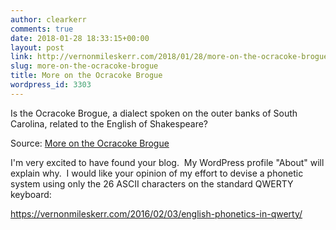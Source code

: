 ```yaml
---
author: clearkerr
comments: true
date: 2018-01-28 18:33:15+00:00
layout: post
link: http://vernonmileskerr.com/2018/01/28/more-on-the-ocracoke-brogue/
slug: more-on-the-ocracoke-brogue
title: More on the Ocracoke Brogue
wordpress_id: 3303
---
```


Is the Ocracoke Brogue, a dialect spoken on the outer banks of South Carolina, related to the English of Shakespeare?

Source: [More on the Ocracoke Brogue](http://dialectblog.com/2011/07/07/ocracoke-brogue/)

I'm very excited to have found your blog.  My WordPress profile "About" will explain why.  I would like your opinion of my effort to devise a phonetic system using only the 26 ASCII characters on the standard QWERTY keyboard:

https://vernonmileskerr.com/2016/02/03/english-phonetics-in-qwerty/
